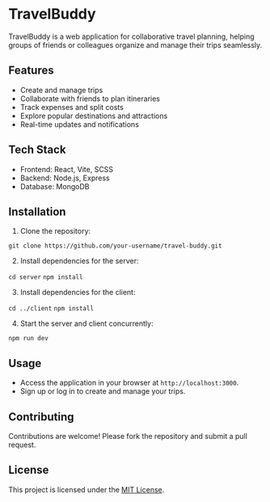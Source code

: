 # TravelBuddy

TravelBuddy is a web application for collaborative travel planning, helping groups of friends or colleagues organize and manage their trips seamlessly.

## Features

- Create and manage trips
- Collaborate with friends to plan itineraries
- Track expenses and split costs
- Explore popular destinations and attractions
- Real-time updates and notifications

## Tech Stack

- Frontend: React, Vite, SCSS
- Backend: Node.js, Express
- Database: MongoDB

## Installation

1. Clone the repository:

`git clone https://github.com/your-username/travel-buddy.git`

2. Install dependencies for the server:

`cd server`
`npm install`

3. Install dependencies for the client:

`cd ../client`
`npm install`

4. Start the server and client concurrently:

`npm run dev`

## Usage

- Access the application in your browser at `http://localhost:3000`.
- Sign up or log in to create and manage your trips.

## Contributing

Contributions are welcome! Please fork the repository and submit a pull request.

## License

This project is licensed under the [MIT License](LICENSE).

